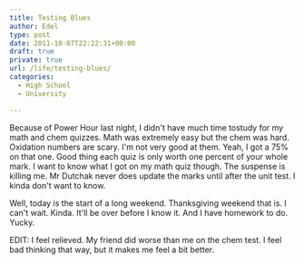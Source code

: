```yaml
---
title: Testing Blues
author: Edel
type: post
date: 2011-10-07T22:22:31+00:00
draft: true
private: true
url: /life/testing-blues/
categories:
  - High School
  - University

---
```

Because of Power Hour last night, I didn't have much time tostudy for my math and chem quizzes. Math was extremely easy but the chem was hard. Oxidation numbers are scary. I'm not very good at them. Yeah, I got a 75% on that one. Good thing each quiz is only worth one percent of your whole mark. I want to know what I got on my math quiz though. The suspense is killing me. Mr Dutchak never does update the marks until after the unit test. I kinda don't want to know.

Well, today is the start of a long weekend. Thanksgiving weekend that is. I can't wait. Kinda. It'll be over before I know it. And I have homework to do. Yucky.

EDIT: I feel relieved. My friend did worse than me on the chem test. I feel bad thinking that way, but it makes me feel a bit better.


